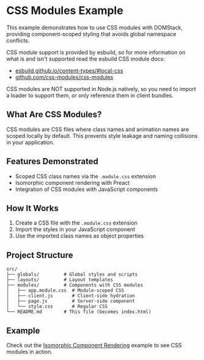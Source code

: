 # CSS Modules Example

This example demonstrates how to use CSS modules with DOMStack, providing component-scoped styling that avoids global namespace conflicts.

CSS module support is provided by esbuild, so for more information on what is and isn't supported read the esbuild CSS module docs:

- [esbuild.github.io/content-types/#local-css](https://esbuild.github.io/content-types/#local-css)
- [github.com/css-modules/css-modules](https://github.com/css-modules/css-modules)

CSS modules are NOT supported in Node.js natively, so you need to import a loader to support them, or only reference them in client bundles.

## What Are CSS Modules?

CSS modules are CSS files where class names and animation names are scoped locally by default. This prevents style leakage and naming collisions in your application.

## Features Demonstrated

- Scoped CSS class names via the `.module.css` extension
- Isomorphic component rendering with Preact
- Integration of CSS modules with JavaScript components

## How It Works

1. Create a CSS file with the `.module.css` extension
2. Import the styles in your JavaScript component
3. Use the imported class names as object properties

## Project Structure

```
src/
├── globals/         # Global styles and scripts
├── layouts/         # Layout templates
├── modules/         # Components with CSS modules
│   ├── app.module.css  # Module-scoped CSS
│   ├── client.js       # Client-side hydration
│   ├── page.js         # Server-side component
│   └── style.css       # Regular CSS
└── README.md        # This file (becomes index.html)
```

## Example

Check out the [Isomorphic Component Rendering](./modules/) example to see CSS modules in action.
